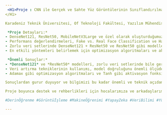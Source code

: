 ```yaml
---
 <H1>Proje : CNN ile Gerçek ve Sahte Yüz Görüntülerinin Sınıflandırılması* 
</H1>

Karadeniz Teknik Üniversitesi, Of Teknoloji Fakültesi, Yazılım Mühendisliği Bölümü olarak, 2023-2024 Bahar dönemi projemizin sonuçlarını sizlerle paylaşmaktan büyük mutluluk duyuyoruz! Takım arkadaşım Senanur Bayram ile birlikte, Görüntü İşleme dersi kapsamında, derin öğrenme modellerini kullanarak gerçek ve sahte yüz görüntülerinin sınıflandırılmasına yönelik kapsamlı bir çalışma gerçekleştirdik.

 *Proje Detayları:*
- DenseNet121, ResNet50, MobileNetV3Large ve özel olarak oluşturduğumuz CNN'ler dahil olmak üzere birçok derin öğrenme modeli kullanıldı.
- Performans değerlendirmeleri, Fake vs. Real Face Classification ve HardFake vs. RealFaces veri setleri üzerinde gerçekleştirildi.
- Zorlu veri setlerinde DenseNet121 + ResNet50 ve ResNet50 gibi modeller %100 doğruluğa ulaştı.
- En etkili yöntemleri belirlemek için optimizasyon algoritmaları ve aktivasyon fonksiyonları karşılaştırıldı.

 *Önemli Sonuçlar:*
- *DenseNet121* ve *ResNet50* modelleri, zorlu veri setlerinde bile gerçek ve sahte yüzleri ayırt etmede mükemmel performans sergiledi.
- Veri artırma tekniklerinin kullanımı, model doğruluğunu önemli ölçüde artırdı.
- Adamax gibi optimizasyon algoritmaları ve Tanh gibi aktivasyon fonksiyonları, deneylerimizde en iyi sonuçları verdi.

Sonuçlardan gurur duyuyor ve bilgimizi bu kadar önemli ve teknik açıdan zor bir probleme uygulama fırsatı bulduğumuz için minnettarız. 

Proje boyunca destek ve rehberlikleri için hocalarımıza ve arkadaşlarımıza teşekkür ederiz!

#DerinÖğrenme #Görüntüİşleme #MakineÖğrenimi #YapayZeka #VeriBilimi #YüzTanıma #KaradenizTeknikÜniversitesi

---
```


